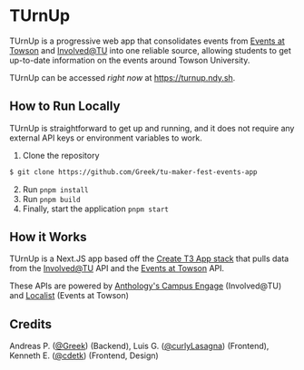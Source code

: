 # TUrnUp

TUrnUp is a progressive web app that consolidates events from [Events at Towson][events]
and [Involved@TU][involved] into one reliable source, allowing students to get up-to-date
information on the events around Towson University.

TUrnUp can be accessed *right now* at <https://turnup.ndy.sh>.

## How to Run Locally

TUrnUp is straightforward to get up and running, and it does not require any external API keys
or environment variables to work.

1. Clone the repository
```bash
$ git clone https://github.com/Greek/tu-maker-fest-events-app
```
2. Run `pnpm install`
3. Run `pnpm build`
4. Finally, start the application `pnpm start`

## How it Works

TUrnUp is a Next.JS app based off the [Create T3 App stack](https://create.t3.gg/) that pulls data 
from the [Involved@TU][involved] API and the [Events at Towson][events] API. 

These APIs are powered by [Anthology's Campus Engage][involved-api-docs] (Involved@TU) 
and [Localist][events-api-docs] (Events at Towson)

## Credits

Andreas P. ([@Greek](https://github.com/Greek)) (Backend), Luis G. ([@curlyLasagna](https://github.com/curlyLasagna)) (Frontend),
Kenneth E. ([@cdetk](https://github.com/cdetk)) (Frontend, Design)

[involved]: https://involved.towson.edu
[events]: https://events.towson.edu
[involved-api-docs]: https://involved.towson.edu/engage/api/docs/#introduction
[events-api-docs]: https://developer.localist.com/doc/api

